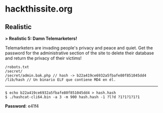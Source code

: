 # hackthissite.org
## Realistic

**> Realistic 5: Damn Telemarketers!**

Telemarketers are invading people's privacy and peace and quiet. Get the password for the administrative section of the site to delete their database and return the privacy of their victims! 

    /robots.txt
    /secret/
    /secret/admin.bak.php // hash -> b22a419ce6932a5fbafe80f851045dd4
    /lib/hash // Un binario ELF que contiene MD4 en él.
---
    $ echo b22a419ce6932a5fbafe80f851045dd4 > hash.hash
    $ ./hashcat-cli64.bin -a 3 -m 900 hash.hash -1 ?l?d ?1?1?1?1?1

**Password**: e41f4
